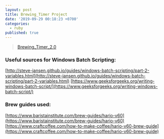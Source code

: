 ```yaml
---
layout: post
title: Brewing_Timer Project
date: '2019-09-29 00:18:23 +0700'
categories:
  - ruby
published: true
---
```

> [Brewing_Timer_2.0](/project/brew-timer/)

### Useful sources for Windows Batch Scripting:

[http://steve-jansen.github.io/guides/windows-batch-scripting/part-2-variables.html](http://steve-jansen.github.io/guides/windows-batch-scripting/part-2-variables.html)
[https://www.geeksforgeeks.org/writing-windows-batch-script/](https://www.geeksforgeeks.org/writing-windows-batch-script/)

### Brew guides used:

[https://www.baristainstitute.com/brew-guides/hario-v60](https://www.baristainstitute.com/brew-guides/hario-v60)
[https://www.craftcoffee.com/how-to-make-coffee/hario-v60-brew-guide](https://www.craftcoffee.com/how-to-make-coffee/hario-v60-brew-guide)
